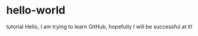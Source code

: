 # hello-world
tutorial
Hello, I am trying to learn GitHub, hopefully I will be successful at it!
    

